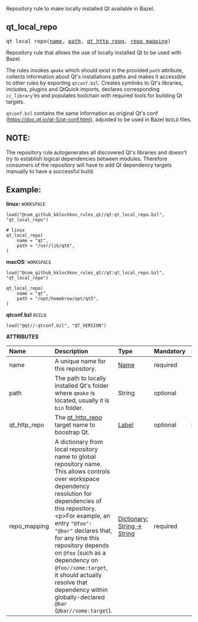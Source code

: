<!-- Generated with Stardoc: http://skydoc.bazel.build -->

Repository rule to make locally installed Qt available in Bazel.

<a id="qt_local_repo"></a>

## qt_local_repo

<pre>
qt_local_repo(<a href="#qt_local_repo-name">name</a>, <a href="#qt_local_repo-path">path</a>, <a href="#qt_local_repo-qt_http_repo">qt_http_repo</a>, <a href="#qt_local_repo-repo_mapping">repo_mapping</a>)
</pre>


Repository rule that allows the use of locally installed Qt to be used with Bazel.

The rules invokes `qmake` which should exist in the provided `path` attribute,
collects information about Qt's installations paths and makes it accessible to other rules
by exporting `qtconf.bzl`. Creates symlinks to Qt's libraries, includes, plugins and QtQuick imports,
declares corresponding `cc_library`'es and populates toolchain with required tools for building Qt targets.

`qtconf.bzl` contains the same information as original Qt's conf (https://doc.qt.io/qt-5/qt-conf.html),
adjusted to be used in Bazel `BUILD` files.

## NOTE:

The repository rule autogenerates all discovered Qt's libraries and doesn't try to establish logical dependencies
between modules.
Therefore consumers of the repository will have to add Qt dependency targets manually to have a successful build.

## Example:

**linux:** `WORKSPACE`
```
load("@com_github_kklochkov_rules_qt//qt:qt_local_repo.bzl", "qt_local_repo")

# linux
qt_local_repo(
    name = "qt",
    path = "/usr/lib/qt6",
)
```

**macOS:** `WORKSPACE`
```
load("@com_github_kklochkov_rules_qt//qt:qt_local_repo.bzl", "qt_local_repo")

qt_local_repo(
    name = "qt",
    path = "/opt/homebrew/opt/qt5",
)
```

**qtconf.bzl**
`BUILD`
```
load("@qt//:qtconf.bzl", "QT_VERSION")
```


**ATTRIBUTES**


| Name  | Description | Type | Mandatory | Default |
| :------------- | :------------- | :------------- | :------------- | :------------- |
| <a id="qt_local_repo-name"></a>name |  A unique name for this repository.   | <a href="https://bazel.build/concepts/labels#target-names">Name</a> | required |  |
| <a id="qt_local_repo-path"></a>path |  The path to locally installed Qt's folder where <code>qmake</code> is located, usually it is <code>bin</code> folder.   | String | optional | <code>""</code> |
| <a id="qt_local_repo-qt_http_repo"></a>qt_http_repo |  The [qt_http_repo](qt_http_repo-docs.md) target name to boostrap Qt.   | <a href="https://bazel.build/concepts/labels">Label</a> | optional | <code>None</code> |
| <a id="qt_local_repo-repo_mapping"></a>repo_mapping |  A dictionary from local repository name to global repository name. This allows controls over workspace dependency resolution for dependencies of this repository.&lt;p&gt;For example, an entry <code>"@foo": "@bar"</code> declares that, for any time this repository depends on <code>@foo</code> (such as a dependency on <code>@foo//some:target</code>, it should actually resolve that dependency within globally-declared <code>@bar</code> (<code>@bar//some:target</code>).   | <a href="https://bazel.build/rules/lib/dict">Dictionary: String -> String</a> | required |  |


